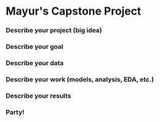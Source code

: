 # Mayur's Capstone Project

### Describe your project (big idea)

### Describe your goal

### Describe your data

### Describe your work (models, analysis, EDA, etc.)

### Describe your results

### Party!